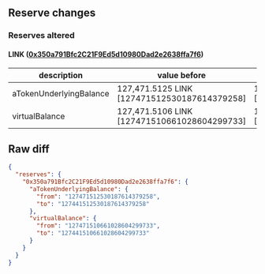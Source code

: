 ## Reserve changes

### Reserves altered

#### LINK ([0x350a791Bfc2C21F9Ed5d10980Dad2e2638ffa7f6](https://optimistic.etherscan.io/address/0x350a791Bfc2C21F9Ed5d10980Dad2e2638ffa7f6))

| description | value before | value after |
| --- | --- | --- |
| aTokenUnderlyingBalance | 127,471.5125 LINK [127471512530187614379258] | 127,441.5125 LINK [127441512530187614379258] |
| virtualBalance | 127,471.5106 LINK [127471510661028604299733] | 127,441.5106 LINK [127441510661028604299733] |


## Raw diff

```json
{
  "reserves": {
    "0x350a791Bfc2C21F9Ed5d10980Dad2e2638ffa7f6": {
      "aTokenUnderlyingBalance": {
        "from": "127471512530187614379258",
        "to": "127441512530187614379258"
      },
      "virtualBalance": {
        "from": "127471510661028604299733",
        "to": "127441510661028604299733"
      }
    }
  }
}
```